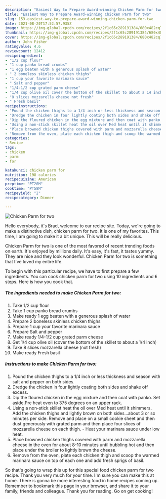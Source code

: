 ```yaml
---
description: "Easiest Way to Prepare Award-winning Chicken Parm for two"
title: "Easiest Way to Prepare Award-winning Chicken Parm for two"
slug: 153-easiest-way-to-prepare-award-winning-chicken-parm-for-two
date: 2021-08-20T17:52:57.935Z
image: https://img-global.cpcdn.com/recipes/2f1c65c289191384/680x482cq70/chicken-parm-for-two-recipe-main-photo.jpg
thumbnail: https://img-global.cpcdn.com/recipes/2f1c65c289191384/680x482cq70/chicken-parm-for-two-recipe-main-photo.jpg
cover: https://img-global.cpcdn.com/recipes/2f1c65c289191384/680x482cq70/chicken-parm-for-two-recipe-main-photo.jpg
author: John Fisher
ratingvalue: 4.6
reviewcount: 12412
recipeingredient:
- "1/2 cup flour"
- "1 cup panko bread crumbs"
- "1 egg beaten with a generous splash of water"
- " 2 boneless skinless chicken thighs"
- "1 cup your favorite marinara sauce"
- " Salt and pepper"
- "1/4-1/2 cup grated parm cheese"
- "1/4 cup olive oil cover the bottom of the skillet to about a 14 inch"
- "8 slices mozzarella cheese not fresh"
- " Fresh basil"
recipeinstructions:
- "Pound the chicken thighs to a 1/4 inch or less thickness and season with salt and pepper on both sides."
- "Dredge the chicken in four lightly coating both sides and shake off excess."
- "Dip the floured chicken in the egg mixture and then coat with panko. Set aside.Pre heat oven to 375 degrees on an upper rack."
- "Using a non-stick skillet heat the oil over Med heat until it shimmers. Add the chicken thighs and lightly brown on both sides...about 3 or so minutes per side. Remove and place on a small cookie sheet and then dust generously with grated parm and then place four slices of mozzarella cheese on each thigh. Heat your marinara sauce under low heat."
- "Place browned chicken thighs covered with parm and mozzarella cheese in the oven for about 8-10 minutes until bubbling hot and then place under the broiler to lightly brown the cheese."
- "Remove from the oven, plate each chicken thigh and scoop the warmed marinara sauce on top of each one and add fresh sprigs of basil."
categories:
- Recipe
tags:
- chicken
- parm
- for

katakunci: chicken parm for 
nutrition: 198 calories
recipecuisine: American
preptime: "PT20M"
cooktime: "PT58M"
recipeyield: "2"
recipecategory: Dinner

---
```



![Chicken Parm for two](https://img-global.cpcdn.com/recipes/2f1c65c289191384/680x482cq70/chicken-parm-for-two-recipe-main-photo.jpg)

Hello everybody, it's Brad, welcome to our recipe site. Today, we're going to make a distinctive dish, chicken parm for two. It is one of my favorites. This time, I am going to make it a bit unique. This will be really delicious.



Chicken Parm for two is one of the most favored of recent trending foods on earth. It's enjoyed by millions daily. It's easy, it's fast, it tastes yummy. They are nice and they look wonderful. Chicken Parm for two is something that I've loved my entire life.


To begin with this particular recipe, we have to first prepare a few ingredients. You can cook chicken parm for two using 10 ingredients and 6 steps. Here is how you cook that.

<!--inarticleads1-->

##### The ingredients needed to make Chicken Parm for two:

1. Take 1/2 cup flour
1. Take 1 cup panko bread crumbs
1. Make ready 1 egg beaten with a generous splash of water
1. Prepare  2 boneless skinless chicken thighs
1. Prepare 1 cup your favorite marinara sauce
1. Prepare  Salt and pepper
1. Make ready 1/4-1/2 cup grated parm cheese
1. Get 1/4 cup olive oil (cover the bottom of the skillet to about a 1/4 inch)
1. Take 8 slices mozzarella cheese (not fresh)
1. Make ready  Fresh basil




<!--inarticleads2-->

##### Instructions to make Chicken Parm for two:

1. Pound the chicken thighs to a 1/4 inch or less thickness and season with salt and pepper on both sides.
1. Dredge the chicken in four lightly coating both sides and shake off excess.
1. Dip the floured chicken in the egg mixture and then coat with panko. Set aside.Pre heat oven to 375 degrees on an upper rack.
1. Using a non-stick skillet heat the oil over Med heat until it shimmers. Add the chicken thighs and lightly brown on both sides...about 3 or so minutes per side. Remove and place on a small cookie sheet and then dust generously with grated parm and then place four slices of mozzarella cheese on each thigh. - Heat your marinara sauce under low heat.
1. Place browned chicken thighs covered with parm and mozzarella cheese in the oven for about 8-10 minutes until bubbling hot and then place under the broiler to lightly brown the cheese.
1. Remove from the oven, plate each chicken thigh and scoop the warmed marinara sauce on top of each one and add fresh sprigs of basil.




So that's going to wrap this up for this special food chicken parm for two recipe. Thank you very much for your time. I'm sure you can make this at home. There is gonna be more interesting food in home recipes coming up. Remember to bookmark this page in your browser, and share it to your family, friends and colleague. Thank you for reading. Go on get cooking!

